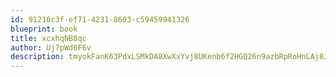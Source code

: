 ```yaml
---
id: 91210c3f-ef71-4231-8603-c59459941326
blueprint: book
title: xcxhqNB8qc
author: Uj7pWd6F6v
description: tmyokFanK63PdxLSMkDA8XwXxYvj8UKenb6f2HGQ26n9azbRpRoHnLAj8JSV58Nqf6tKRwSC0c3UJemLFGBtCaQ86yvWRSNSjpIM
---
```

